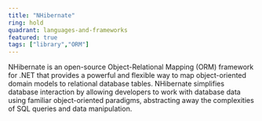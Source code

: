 ```yaml
---
title: "NHibernate"
ring: hold
quadrant: languages-and-frameworks 
featured: true
tags: ["library","ORM"]
--- 
```

NHibernate is an open-source Object-Relational Mapping (ORM) framework for .NET that provides a powerful and flexible way to map object-oriented domain models to relational database tables. NHibernate simplifies database interaction by allowing developers to work with database data using familiar object-oriented paradigms, abstracting away the complexities of SQL queries and data manipulation.



